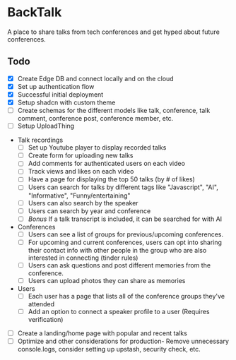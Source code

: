 # BackTalk

A place to share talks from tech conferences and get hyped about future conferences.

## Todo

- [X] Create Edge DB and connect locally and on the cloud
- [X] Set up authentication flow
- [X] Successful initial deployment
- [X] Setup shadcn with custom theme
- [ ] Create schemas for the different models like talk, conference, talk comment, conference post, conference member, etc.
- [ ] Setup UploadThing
- Talk recordings
  - [ ] Set up Youtube player to display recorded talks
  - [ ] Create form for uploading new talks
  - [ ] Add comments for authenticated users on each video
  - [ ] Track views and likes on each video
  - [ ] Have a page for displaying the top 50 talks (by # of likes)
  - [ ] Users can search for talks by different tags like "Javascript", "AI", "Informative", "Funny/entertaining"
  - [ ] Users can also search by the speaker
  - [ ] Users can search by year and conference
  - [ ] *Bonus* If a talk transcript is included, it can be searched for with AI
- Conferences
  - [ ] Users can see a list of groups for previous/upcoming conferences.
  - [ ] For upcoming and current conferences, users can opt into sharing their contact info with other people in the group who are also interested in connecting (tinder rules)
  - [ ] Users can ask questions and post different memories from the conference.
  - [ ] Users can upload photos they can share as memories
- Users
  - [ ] Each user has a page that lists all of the conference groups they've attended
  - [ ] Add an option to connect a speaker profile to a user (Requires verification)
- [ ] Create a landing/home page with popular and recent talks
- [ ] Optimize and other considerations for production- Remove unnecessary console.logs, consider setting up upstash, security check, etc.